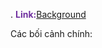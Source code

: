 .
<span style="font-weight:bold; color:rgb(112, 48, 160)">Link:</span>[Background](file:///D:%5CPROJECTS%5CPan&Beri%5C1.Project%20Setup%5C5.Art%20Design%5CBackground)

Các bối cảnh chính: